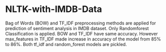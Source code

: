 # NLTK-with-IMDB-Data
Bag of Words (BOW)  and TF_IDF preprocessing methods are  applied for prediction of sentiment analysis in IMDB dataset. Only Randomforest Classification is applied. BOW and TF_IDF have same accuracy. However max_features in TF_IDF made increase in accuracy of the model from 85% to 86%. Both tf_idf and random_forest models are pickled.
